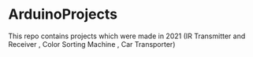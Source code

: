 # ArduinoProjects
This repo contains projects which were made in 2021 (IR Transmitter and Receiver , Color Sorting Machine , Car Transporter)

